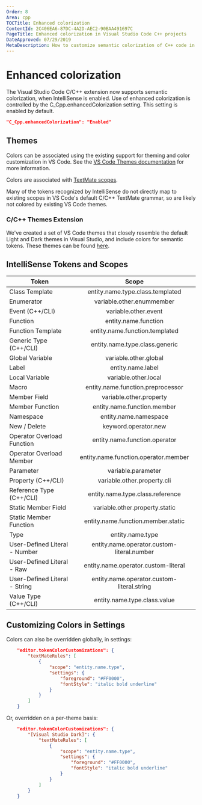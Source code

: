 ```yaml
---
Order: 8
Area: cpp
TOCTitle: Enhanced colorization
ContentId: 2C406EA6-87DC-4A2D-AEC2-90BAA491697C
PageTitle: Enhanced colorization in Visual Studio Code C++ projects
DateApproved: 07/29/2019
MetaDescription: How to customize semantic colorization of C++ code in Visual Studio Code.
---
```

# Enhanced colorization

The Visual Studio Code C/C++ extension now supports semantic colorization, when IntelliSense is enabled.  Use of enhanced colorization is controlled by the C_Cpp.enhancedColorization setting.  This setting is enabled by default.

```json
"C_Cpp.enhancedColorization": "Enabled"
```

## Themes

Colors can be associated using the existing support for theming and color customization in VS Code.  See the [VS Code Themes documentation](/docs/getstarted/themes.md) for more information.

Colors are associated with [TextMate scopes](https://macromates.com/manual/en/language_grammars#naming_conventions).

Many of the tokens recognized by IntelliSense do not directly map to existing scopes in VS Code's default C/C++ TextMate grammar, so are likely not colored by existing VS Code themes.

### C/C++ Themes Extension

We've created a set of VS Code themes that closely resemble the default Light and Dark themes in Visual Studio, and include colors for semantic tokens.  These themes can be found [here](https://marketplace.visualstudio.com/items?itemName=ms-vscode.cpptools-themes).

## IntelliSense Tokens and Scopes

| Token         | Scope         |
| ------------- |:-------------:|
| Class Template | entity.name.type.class.templated |
| Enumerator | variable.other.enummember |
| Event  (C++/CLI) | variable.other.event |
| Function | entity.name.function |
| Function Template | entity.name.function.templated |
| Generic Type (C++/CLI) | entity.name.type.class.generic |
| Global Variable | variable.other.global |
| Label | entity.name.label |
| Local Variable | variable.other.local |
| Macro | entity.name.function.preprocessor |
| Member Field  | variable.other.property |
| Member Function | entity.name.function.member |
| Namespace | entity.name.namespace |
| New / Delete | keyword.operator.new |
| Operator Overload Function | entity.name.function.operator |
| Operator Overload Member | entity.name.function.operator.member |
| Parameter | variable.parameter |
| Property (C++/CLI) | variable.other.property.cli |
| Reference Type (C++/CLI) | entity.name.type.class.reference |
| Static Member Field | variable.other.property.static |
| Static Member Function | entity.name.function.member.static |
| Type | entity.name.type |
| User-Defined Literal - Number | entity.name.operator.custom-literal.number |
| User-Defined Literal - Raw | entity.name.operator.custom-literal |
| User-Defined Literal - String | entity.name.operator.custom-literal.string |
| Value Type (C++/CLI) | entity.name.type.class.value |

## Customizing Colors in Settings

Colors can also be overridden globally, in settings:

```json
    "editor.tokenColorCustomizations": {
        "textMateRules": [
            {
                "scope": "entity.name.type",
                "settings": {
                    "foreground": "#FF0000",
                    "fontStyle": "italic bold underline"
                }
            }
        ]
    }
```

Or, overridden on a per-theme basis:

```json
    "editor.tokenColorCustomizations": {
        "[Visual Studio Dark]": {
            "textMateRules": [
                {
                    "scope": "entity.name.type",
                    "settings": {
                        "foreground": "#FF0000",
                        "fontStyle": "italic bold underline"
                    }
                }
            ]
        }
    }
```
